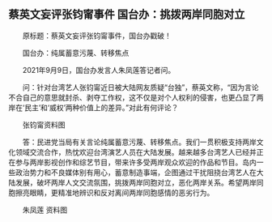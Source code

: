 ## 蔡英文妄评张钧甯事件 国台办：挑拨两岸同胞对立
　　原标题：蔡英文妄评张钧甯事件，国台办戳破！

　　国台办：纯属蓄意污蔑、转移焦点

　　2021年9月9日，国台办发言人朱凤莲答记者问。

　　问：针对台湾艺人张钧甯近日被大陆网友质疑“台独”，蔡英文称，“因为言论不合自己的意思就封杀、剥夺工作权，这不仅是对个人权利的侵害，也更凸显了两岸在‘民主’和‘威权’两种价值上的差异。”对此有何评论？

　　张钧甯资料图

　　答：民进党当局有关言论纯属蓄意污蔑、转移焦点。我们一贯积极支持两岸文化领域交流合作，热忱欢迎台湾演艺人员在大陆发展。越来越多台湾艺人已经并正在参与两岸影视创作和综艺节目，带来许多受两岸观众欢迎的作品和节目。岛内一些政治势力和不良媒体别有用心，蓄意制造事端，企图通过干扰阻挠台湾艺人在大陆发展，破坏两岸人文交流氛围，挑拨两岸同胞对立，恶化两岸关系。希望两岸同胞擦亮眼睛，更精准地辨识和反对离间两岸同胞感情的恶劣行为。

　　朱凤莲 资料图





